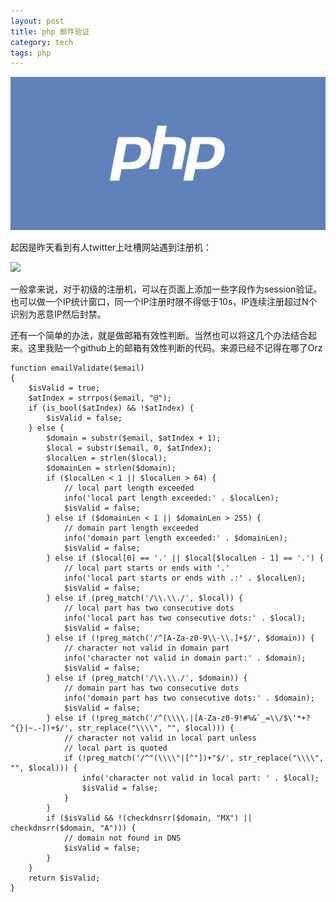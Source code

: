 ```yaml
---
layout: post
title: php 邮件验证
category: tech
tags: php
---
```


![](/assets/img/php.jpg)

起因是昨天看到有人twitter上吐槽网站遇到注册机：

![](http://7vigrt.com1.z0.glb.clouddn.com/blog/pic/201704/20170406111051.jpg)

一般拿来说，对于初级的注册机，可以在页面上添加一些字段作为session验证。也可以做一个IP统计窗口，同一个IP注册时限不得低于10s，IP连续注册超过N个识别为恶意IP然后封禁。

还有一个简单的办法，就是做邮箱有效性判断。当然也可以将这几个办法结合起来。这里我贴一个github上的邮箱有效性判断的代码。来源已经不记得在哪了Orz

    function emailValidate($email)
    {
        $isValid = true;
        $atIndex = strrpos($email, "@");
        if (is_bool($atIndex) && !$atIndex) {
            $isValid = false;
        } else {
            $domain = substr($email, $atIndex + 1);
            $local = substr($email, 0, $atIndex);
            $localLen = strlen($local);
            $domainLen = strlen($domain);
            if ($localLen < 1 || $localLen > 64) {
                // local part length exceeded
                info('local part length exceeded:' . $localLen);
                $isValid = false;
            } else if ($domainLen < 1 || $domainLen > 255) {
                // domain part length exceeded
                info('domain part length exceeded:' . $domainLen);
                $isValid = false;
            } else if ($local[0] == '.' || $local[$localLen - 1] == '.') {
                // local part starts or ends with '.'
                info('local part starts or ends with .:' . $localLen);
                $isValid = false;
            } else if (preg_match('/\\.\\./', $local)) {
                // local part has two consecutive dots
                info('local part has two consecutive dots:' . $local);
                $isValid = false;
            } else if (!preg_match('/^[A-Za-z0-9\\-\\.]+$/', $domain)) {
                // character not valid in domain part
                info('character not valid in domain part:' . $domain);
                $isValid = false;
            } else if (preg_match('/\\.\\./', $domain)) {
                // domain part has two consecutive dots
                info('domain part has two consecutive dots:' . $domain);
                $isValid = false;
            } else if (!preg_match('/^(\\\\.|[A-Za-z0-9!#%&`_=\\/$\'*+?^{}|~.-])+$/', str_replace("\\\\", "", $local))) {
                // character not valid in local part unless
                // local part is quoted
                if (!preg_match('/^"(\\\\"|[^"])+"$/', str_replace("\\\\", "", $local))) {
                    info('character not valid in local part: ' . $local);
                    $isValid = false;
                }
            }
            if ($isValid && !(checkdnsrr($domain, "MX") || checkdnsrr($domain, "A"))) {
                // domain not found in DNS
                $isValid = false;
            }
        }
        return $isValid;
    }
